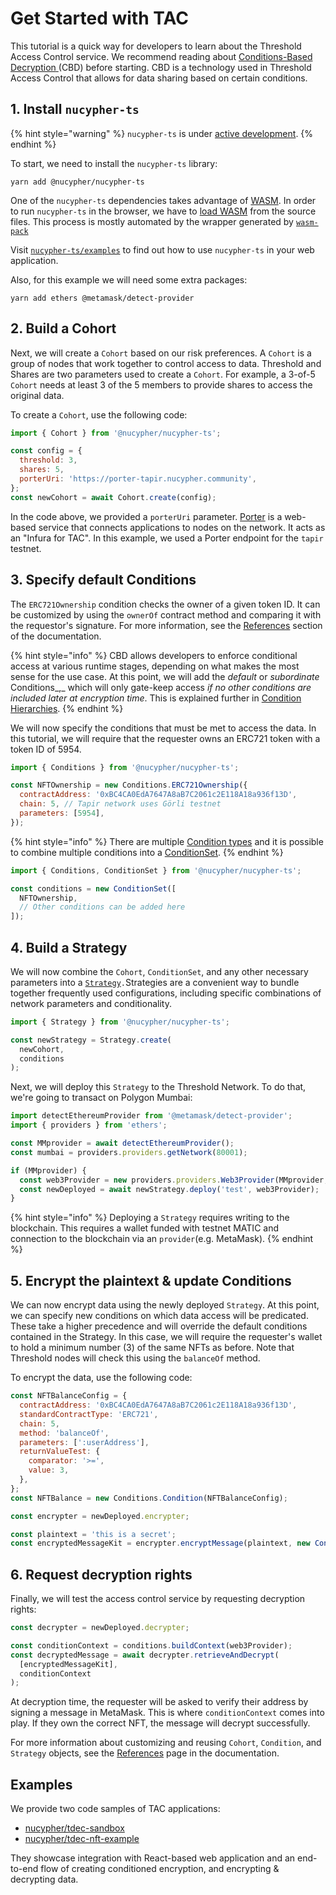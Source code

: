 # Get Started with TAC

This tutorial is a quick way for developers to learn about the Threshold Access Control service. We recommend reading about [Conditions-Based Decryption](../../fundamentals/threshold-access-control/conditions-based-decryption-cbd.md)[ ](../../fundamentals/threshold-access-control/conditions-based-decryption-cbd.md)(CBD) before starting. CBD is a technology used in Threshold Access Control that allows for data sharing based on certain conditions.

## 1. Install `nucypher-ts`

{% hint style="warning" %}
`nucypher-ts` is under [active development](https://github.com/nucypher/nucypher-ts/pulls).
{% endhint %}

To start, we need to install the `nucypher-ts` library:

```
yarn add @nucypher/nucypher-ts
```

One of the `nucypher-ts` dependencies takes advantage of [WASM](https://developer.mozilla.org/en-US/docs/WebAssembly). In order to run `nucypher-ts` in the browser, we have to [load WASM](https://developer.mozilla.org/en-US/docs/WebAssembly/Loading\_and\_running) from the source files. This process is mostly automated by the wrapper generated by [`wasm-pack`](https://rustwasm.github.io/docs/wasm-pack/tutorials/npm-browser-packages/using-your-library.html)

Visit [`nucypher-ts/examples`](https://github.com/nucypher/nucypher-ts/tree/main/examples) to find out how to use `nucypher-ts` in your web application.



Also, for this example we will need some extra packages:

```
yarn add ethers @metamask/detect-provider
```

## 2. Build a Cohort

Next, we will create a `Cohort` based on our risk preferences. A `Cohort` is a group of nodes that work together to control access to data. Threshold and Shares are two parameters used to create a `Cohort`. For example, a 3-of-5 `Cohort` needs at least 3 of the 5 members to provide shares to access the original data.

To create a `Cohort`, use the following code:

```javascript
import { Cohort } from '@nucypher/nucypher-ts';

const config = {
  threshold: 3,
  shares: 5,
  porterUri: 'https://porter-tapir.nucypher.community',
};
const newCohort = await Cohort.create(config);
```

In the code above, we provided a `porterUri` parameter. [Porter](https://docs.nucypher.com/en/latest/application\_development/web\_development.html#porter) is a web-based service that connects applications to nodes on the network. It acts as an "Infura for TAC". In this example, we used a Porter endpoint for the `tapir` testnet.

## 3. Specify default Conditions

The `ERC721Ownership` condition checks the owner of a given token ID. It can be customized by using the `ownerOf` contract method and comparing it with the requestor's signature. For more information, see the [References](references/) section of the documentation.

{% hint style="info" %}
CBD allows developers to enforce conditional access at various runtime stages, depending on what makes the most sense for the use case. At this point, we will add the _default_ or _subordinate_ Conditions_,_ which will only gate-keep access _if no other conditions are included later at encryption time_. This is explained further in [Condition Hierarchies](advanced-usage/condition-hierarchies.md).
{% endhint %}

We will now specify the conditions that must be met to access the data. In this tutorial, we will require that the requester owns an ERC721 token with a token ID of 5954.

```javascript
import { Conditions } from '@nucypher/nucypher-ts';

const NFTOwnership = new Conditions.ERC721Ownership({
  contractAddress: '0xBC4CA0EdA7647A8aB7C2061c2E118A18a936f13D',
  chain: 5, // Tapir network uses Görli testnet
  parameters: [5954],
});
```

{% hint style="info" %}
There are multiple [Condition types](references/conditions.md) and it is possible to combine multiple conditions into a [ConditionSet](references/condition-set.md).&#x20;
{% endhint %}

```javascript
import { Conditions, ConditionSet } from '@nucypher/nucypher-ts';

const conditions = new ConditionSet([
  NFTOwnership,
  // Other conditions can be added here
]);
```

## 4. Build a Strategy

We will now combine the `Cohort`, `ConditionSet`, and any other necessary parameters into a [`Strategy`](references/strategy.md)`.`Strategies are a convenient way to bundle together frequently used configurations, including specific combinations of network parameters and conditionality.&#x20;

```javascript
import { Strategy } from '@nucypher/nucypher-ts';

const newStrategy = Strategy.create(
  newCohort,
  conditions
);
```

Next, we will deploy this `Strategy` to the Threshold Network. To do that, we're going to transact on Polygon Mumbai:

```typescript
import detectEthereumProvider from '@metamask/detect-provider';
import { providers } from 'ethers';

const MMprovider = await detectEthereumProvider();
const mumbai = providers.providers.getNetwork(80001);

if (MMprovider) {
  const web3Provider = new providers.providers.Web3Provider(MMprovider, mumbai);
  const newDeployed = await newStrategy.deploy('test', web3Provider);
}
```

{% hint style="info" %}
Deploying a `Strategy` requires writing to the blockchain. This requires a wallet funded with testnet MATIC and connection to the blockchain via an `provider`(e.g. MetaMask).
{% endhint %}

## 5. Encrypt the plaintext & update Conditions

We can now encrypt data using the newly deployed `Strategy`. At this point, we can specify new conditions on which data access will be predicated. These take a higher precedence and will override the default conditions contained in the Strategy. In this case, we will require the requester's wallet to hold a minimum number (3) of the same NFTs as before. Note that Threshold nodes will check this using the `balanceOf` method.&#x20;

To encrypt the data, use the following code:

```javascript
const NFTBalanceConfig = {
  contractAddress: '0xBC4CA0EdA7647A8aB7C2061c2E118A18a936f13D',
  standardContractType: 'ERC721',
  chain: 5,
  method: 'balanceOf',
  parameters: [':userAddress'],
  returnValueTest: {
    comparator: '>=',
    value: 3,
  },
};
const NFTBalance = new Conditions.Condition(NFTBalanceConfig);

const encrypter = newDeployed.encrypter;

const plaintext = 'this is a secret';
const encryptedMessageKit = encrypter.encryptMessage(plaintext, new ConditionSet([NFTBalance]));
```

## 6. Request decryption rights

Finally, we will test the access control service by requesting decryption rights:

```javascript
const decrypter = newDeployed.decrypter;

const conditionContext = conditions.buildContext(web3Provider);
const decryptedMessage = await decrypter.retrieveAndDecrypt(
  [encryptedMessageKit],
  conditionContext
);
```

At decryption time, the requester will be asked to verify their address by signing a message in MetaMask. This is where `conditionContext` comes into play. If they own the correct NFT, the message will decrypt successfully.

For more information about customizing and reusing `Cohort`, `Condition`, and `Strategy` objects, see the [References](references/) page in the documentation.

## Examples

We provide two code samples of TAC applications:

* [nucypher/tdec-sandbox](https://github.com/nucypher/tdec-sandbox)
* [nucypher/tdec-nft-example](https://github.com/nucypher/tdec-nft-example)

They showcase integration with React-based web application and an end-to-end flow of creating conditioned encryption, and encrypting & decrypting data.
